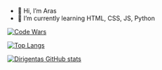 - 👋 Hi, I’m Aras
- 🌱 I’m currently learning HTML, CSS, JS, Python

[![Code Wars](https://www.codewars.com/users/Dirigentas/badges/large)](https://www.codewars.com/users/Dirigentas)




[![Top Langs](https://github-readme-stats.vercel.app/api/top-langs/?username=Dirigentas&layout=compact)](https://github.com/Dirigentas/github-readme-stats)

[![Dirigentas GitHub stats](https://github-readme-stats.vercel.app/api?username=Dirigentas)](https://github.com/Dirigentas/github-readme-stats)

<!---
Dirigentas/Dirigentas is a ✨ special ✨ repository because its `README.md` (this file) appears on your GitHub profile.
You can click the Preview link to take a look at your changes.

- 👀 I’m interested in ...
- 💞️ I’m looking to collaborate on ...
- 📫 How to reach me ...

[![Top Langs](https://github-readme-stats.vercel.app/api/top-langs/?username=Dirigentas)](https://github.com/Dirigentas/github-readme-stats)
--->
